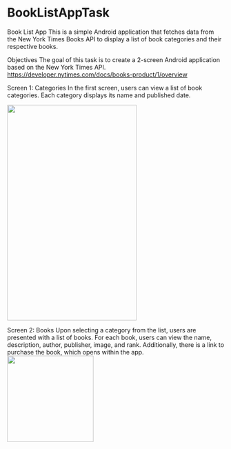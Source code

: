 # BookListAppTask

Book List App
This is a simple Android application that fetches data from the New York Times Books API to display a list of book categories and their respective books.

Objectives
The goal of this task is to create a 2-screen Android application based on the New York Times API. 
https://developer.nytimes.com/docs/books-product/1/overview

Screen 1: Categories
In the first screen, users can view a list of book categories. Each category displays its name and published date.

<img src="https://github.com/AndrewSavchuk98/BookListAppTask/assets/59737688/0b20d986-1412-462f-a882-df3c6b781d02" width="300" height="500">


Screen 2: Books
Upon selecting a category from the list, users are presented with a list of books. For each book, users can view the name, description, author, publisher, image, and rank. Additionally, there is a link to purchase the book, which opens within the app.
<img src="https://github.com/AndrewSavchuk98/BookListAppTask/assets/59737688/804375ae-58c2-4c8a-ac44-a32d350fc070" width="200" height="200">


